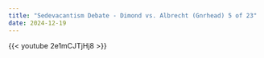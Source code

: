 ```yaml
---
title: "Sedevacantism Debate - Dimond vs. Albrecht (Gnrhead) 5 of 23"
date: 2024-12-19
---
```


{{< youtube 2e1mCJTjHj8 >}}
